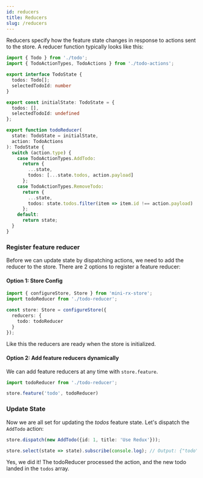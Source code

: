 ```yaml
---
id: reducers
title: Reducers
slug: /reducers
---
```


Reducers specify how the feature state changes in response to actions sent to the store. A reducer function typically looks like this:

```ts title="todo-reducer.ts"
import { Todo } from './todo';
import { TodoActionTypes, TodoActions } from './todo-actions';

export interface TodoState {
  todos: Todo[];
  selectedTodoId: number
}

export const initialState: TodoState = {
  todos: [],
  selectedTodoId: undefined
};

export function todoReducer(
  state: TodoState = initialState,
  action: TodoActions
): TodoState {
  switch (action.type) {
    case TodoActionTypes.AddTodo:
      return {
        ...state,
        todos: [...state.todos, action.payload]
      };
    case TodoActionTypes.RemoveTodo:
      return {
        ...state,
        todos: state.todos.filter(item => item.id !== action.payload)
      };
    default:
      return state;
  }
}
```

### Register feature reducer
Before we can update state by dispatching actions, we need to add the reducer to the store.
There are 2 options to register a feature reducer:
#### Option 1: Store Config
```ts
import { configureStore, Store } from 'mini-rx-store';
import todoReducer from './todo-reducer';

const store: Store = configureStore({
  reducers: {
    todo: todoReducer
  }
});
```

Like this the reducers are ready when the store is initialized.

#### Option 2: Add feature reducers dynamically
We can add feature reducers at any time with `store.feature`.

```ts
import todoReducer from './todo-reducer';

store.feature('todo', todoReducer)
```
### Update State
Now we are all set for updating the *todos* feature state.
Let's dispatch the `AddTodo` action:
```ts
store.dispatch(new AddTodo({id: 1, title: 'Use Redux'}));

store.select(state => state).subscribe(console.log); // Output: {"todo":{"todos":[{id: 1, title: "Use Redux"}]}}
```
Yes, we did it! The todoReducer processed the action, and the new todo landed in the `todos` array.
